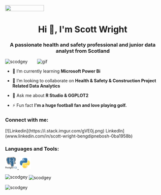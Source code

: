 <img src="https://www.google.com/imgres?imgurl=https%3A%2F%2Fpngimage.net%2Fwp-content%2Fuploads%2F2018%2F05%2Fanalise-png.png&imgrefurl=https%3A%2F%2Fpngimage.net%2Fanalise-png%2F&tbnid=3UmnXRaVxT2ovM&vet=10CBMQxiAoAmoXChMI4JfAkOGl-AIVAAAAAB0AAAAAEAY..i&docid=4lSvVzxgtMnEqM&w=800&h=592&itg=1&q=data%20images.png&ved=0CBMQxiAoAmoXChMI4JfAkOGl-AIVAAAAAB0AAAAAEAY" width=50% height=50%>
<h1 align="center">Hi 👋, I'm Scott Wright</h1>
<h3 align="center">A passionate health and safety professional and junior data analyst from Scotland</h3>
<img align="right" alt="gif" width="400" src="https://cdn.dribbble.com/users/1162077/screenshots/3848914/programmer.gif">

<p align="left"> <img src="https://komarev.com/ghpvc/?username=scodgey&label=Profile%20views&color=0e75b6&style=flat" alt="scodgey" /> </p>

- 🌱 I’m currently learning **Microsoft Power Bi**

- 👯 I’m looking to collaborate on **Health & Safety & Construction Project Related Data Analytics**

- 💬 Ask me about **R Studio & GGPLOT2**

- ⚡ Fun fact **I'm a huge football fan and love playing golf.**


<h3 align="left">Connect with me:</h3>
[![Linkedin](https://i.stack.imgur.com/gVE0j.png) LinkedIn](www.linkedin.com/in/scott-wright-bengdipnebosh-0ba1958b)
<p align="left">
</p>

<h3 align="left">Languages and Tools:</h3>
<p align="left"> <a href="https://www.postgresql.org" target="_blank" rel="noreferrer"> <img src="https://raw.githubusercontent.com/devicons/devicon/master/icons/postgresql/postgresql-original-wordmark.svg" alt="postgresql" width="40" height="40"/> </a> <a href="https://www.python.org" target="_blank" rel="noreferrer"> <img src="https://raw.githubusercontent.com/devicons/devicon/master/icons/python/python-original.svg" alt="python" width="40" height="40"/> </a> </p>

<p><img align="left" src="https://github-readme-stats.vercel.app/api/top-langs?username=scodgey&show_icons=true&locale=en&layout=compact" alt="scodgey" /></p>

<p>&nbsp;<img align="center" src="https://github-readme-stats.vercel.app/api?username=scodgey&show_icons=true&locale=en" alt="scodgey" /></p>

<p><img align="center" src="https://github-readme-streak-stats.herokuapp.com/?user=scodgey&" alt="scodgey" /></p>
